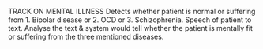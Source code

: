 TRACK ON MENTAL ILLNESS
Detects whether patient is normal or suffering from 1.
Bipolar disease or 2. OCD or 3. Schizophrenia. Speech of
patient to text. Analyse the text & system would tell
whether the patient is mentally fit or suffering from the
three mentioned diseases.
